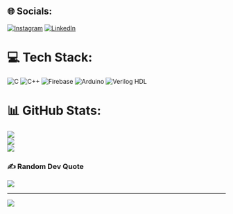 
## 🌐 Socials:
[![Instagram](https://img.shields.io/badge/Instagram-%23E4405F.svg?logo=Instagram&logoColor=white)](https://instagram.com/_aswindk) [![LinkedIn](https://img.shields.io/badge/LinkedIn-%230077B5.svg?logo=linkedin&logoColor=white)](https://linkedin.com/in/aswindivakaran) 

# 💻 Tech Stack:
 ![C](https://img.shields.io/badge/c-%2300599C.svg?style=for-the-badge&logo=c&logoColor=white) ![C++](https://img.shields.io/badge/c++-%2300599C.svg?style=for-the-badge&logo=c%2B%2B&logoColor=white) ![Firebase](https://img.shields.io/badge/firebase-%23039BE5.svg?style=for-the-badge&logo=firebase) ![Arduino](https://img.shields.io/badge/-Arduino-00979D?style=for-the-badge&logo=Arduino&logoColor=white) ![Verilog HDL](https://img.shields.io/badge/%20Verilog%20HDL-20B2AA?style=for-the-badge)
# 📊 GitHub Stats:
![](https://github-readme-stats.vercel.app/api?username=aswindk&theme=dark&hide_border=false&include_all_commits=false&count_private=false)<br/>
![](https://github-readme-streak-stats.herokuapp.com/?user=aswindk&theme=dark&hide_border=false)<br/>
![](https://github-readme-stats.vercel.app/api/top-langs/?username=aswindk&theme=dark&hide_border=false&include_all_commits=false&count_private=false&layout=compact)

### ✍️ Random Dev Quote
![](https://quotes-github-readme.vercel.app/api?type=horizontal&theme=radical)

---
[![](https://visitcount.itsvg.in/api?id=aswindk&icon=0&color=0)](https://visitcount.itsvg.in)

